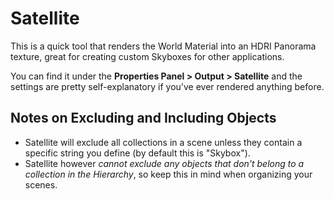 # Satellite
This is a quick tool that renders the World Material into an HDRI Panorama texture, great for creating custom Skyboxes for other applications.

You can find it under the **Properties Panel > Output > Satellite** and the settings are pretty self-explanatory if you've ever rendered anything before.

## Notes on Excluding and Including Objects
* Satellite will exclude all collections in a scene unless they contain a specific string you define (by default this is "Skybox").
* Satellite however *cannot exclude any objects that don't belong to a collection in the Hierarchy*, so keep this in mind when organizing your scenes.

